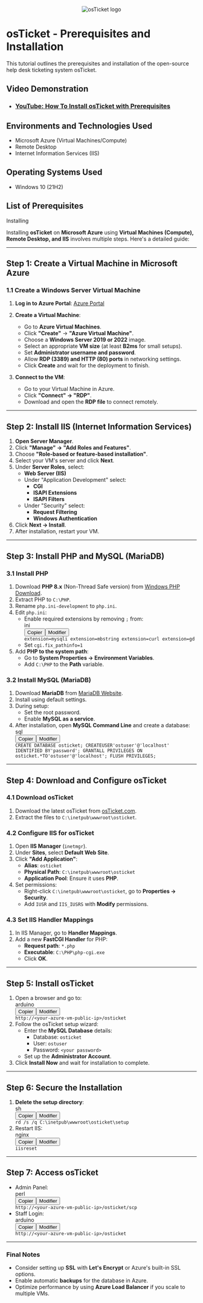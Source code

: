 <p align="center">
<img src="https://i.imgur.com/Clzj7Xs.png" alt="osTicket logo"/>
</p>

<h1>osTicket - Prerequisites and Installation</h1>
This tutorial outlines the prerequisites and installation of the open-source help desk ticketing system osTicket.<br />


<h2>Video Demonstration</h2>

- ### [YouTube: How To Install osTicket with Prerequisites](https://www.youtube.com)

<h2>Environments and Technologies Used</h2>

- Microsoft Azure (Virtual Machines/Compute)
- Remote Desktop
- Internet Information Services (IIS)

<h2>Operating Systems Used </h2>

- Windows 10</b> (21H2)

<h2>List of Prerequisites</h2>


Installing 

<p>Installing <strong>osTicket</strong> on <strong>Microsoft Azure</strong> using <strong>Virtual Machines (Compute), Remote Desktop, and IIS</strong> involves multiple steps. Here's a detailed guide:</p>
<hr />
<h2><strong>Step 1: Create a Virtual Machine in Microsoft Azure</strong></h2>
<h3><strong>1.1 Create a Windows Server Virtual Machine</strong></h3>
<ol>
<li>
<p><strong>Log in to Azure Portal</strong>: <a href="https://portal.azure.com/" target="_new" rel="noopener">Azure Portal</a></p>
</li>
<li>
<p><strong>Create a Virtual Machine</strong>:</p>
<ul>
<li>Go to <strong>Azure Virtual Machines</strong>.</li>
<li>Click <strong>"Create"</strong> &rarr; <strong>"Azure Virtual Machine"</strong>.</li>
<li>Choose a <strong>Windows Server 2019 or 2022</strong> image.</li>
<li>Select an appropriate <strong>VM size</strong> (at least <strong>B2ms</strong> for small setups).</li>
<li>Set <strong>Administrator username and password</strong>.</li>
<li>Allow <strong>RDP (3389) and HTTP (80) ports</strong> in networking settings.</li>
<li>Click <strong>Create</strong> and wait for the deployment to finish.</li>
</ul>
</li>
<li>
<p><strong>Connect to the VM</strong>:</p>
<ul>
<li>Go to your Virtual Machine in Azure.</li>
<li>Click <strong>"Connect" &rarr; "RDP"</strong>.</li>
<li>Download and open the <strong>RDP file</strong> to connect remotely.</li>
</ul>
</li>
</ol>
<hr />
<h2><strong>Step 2: Install IIS (Internet Information Services)</strong></h2>
<ol>
<li><strong>Open Server Manager</strong>.</li>
<li>Click <strong>"Manage" &rarr; "Add Roles and Features"</strong>.</li>
<li>Choose <strong>"Role-based or feature-based installation"</strong>.</li>
<li>Select your VM's server and click <strong>Next</strong>.</li>
<li>Under <strong>Server Roles</strong>, select:
<ul>
<li><strong>Web Server (IIS)</strong></li>
<li>Under "Application Development" select:
<ul>
<li><strong>CGI</strong></li>
<li><strong>ISAPI Extensions</strong></li>
<li><strong>ISAPI Filters</strong></li>
</ul>
</li>
<li>Under "Security" select:
<ul>
<li><strong>Request Filtering</strong></li>
<li><strong>Windows Authentication</strong></li>
</ul>
</li>
</ul>
</li>
<li>Click <strong>Next &rarr; Install</strong>.</li>
<li>After installation, restart your VM.</li>
</ol>
<hr />
<h2><strong>Step 3: Install PHP and MySQL (MariaDB)</strong></h2>
<h3><strong>3.1 Install PHP</strong></h3>
<ol>
<li>Download <strong>PHP 8.x</strong> (Non-Thread Safe version) from <a href="https://windows.php.net/download/" target="_new" rel="noopener">Windows PHP Download</a>.</li>
<li>Extract PHP to <code>C:\PHP</code>.</li>
<li>Rename <code>php.ini-development</code> to <code>php.ini</code>.</li>
<li>Edit <code>php.ini</code>:
<ul>
<li>Enable required extensions by removing <code>;</code> from:
<div>
<div>ini</div>
<div>
<div>
<div><span data-state="closed"><button>Copier</button></span><span data-state="closed"><button>Modifier</button></span></div>
</div>
</div>
<div dir="ltr"><code>extension=mysqli extension=mbstring extension=curl extension=gd </code></div>
</div>
</li>
<li>Set <code>cgi.fix_pathinfo=1</code></li>
</ul>
</li>
<li>Add <strong>PHP to the system path</strong>:
<ul>
<li>Go to <strong>System Properties &rarr; Environment Variables</strong>.</li>
<li>Add <code>C:\PHP</code> to the <strong>Path</strong> variable.</li>
</ul>
</li>
</ol>
<h3><strong>3.2 Install MySQL (MariaDB)</strong></h3>
<ol>
<li>Download <strong>MariaDB</strong> from <a href="https://mariadb.org/download/" target="_new" rel="noopener">MariaDB Website</a>.</li>
<li>Install using default settings.</li>
<li>During setup:
<ul>
<li>Set the root password.</li>
<li>Enable <strong>MySQL as a service</strong>.</li>
</ul>
</li>
<li>After installation, open <strong>MySQL Command Line</strong> and create a database:
<div>
<div>sql</div>
<div>
<div>
<div><span data-state="closed"><button>Copier</button></span><span data-state="closed"><button>Modifier</button></span></div>
</div>
</div>
<div dir="ltr"><code>CREATE DATABASE osticket; CREATEUSER'ostuser'@'localhost' IDENTIFIED BY'password'; GRANTALL PRIVILEGES ON osticket.*TO'ostuser'@'localhost'; FLUSH PRIVILEGES; </code></div>
</div>
</li>
</ol>
<hr />
<h2><strong>Step 4: Download and Configure osTicket</strong></h2>
<h3><strong>4.1 Download osTicket</strong></h3>
<ol>
<li>Download the latest osTicket from <a href="https://osticket.com/download/" target="_new" rel="noopener">osTicket.com</a>.</li>
<li>Extract the files to <code>C:\inetpub\wwwroot\osticket</code>.</li>
</ol>
<h3><strong>4.2 Configure IIS for osTicket</strong></h3>
<ol>
<li>Open <strong>IIS Manager</strong> (<code>inetmgr</code>).</li>
<li>Under <strong>Sites</strong>, select <strong>Default Web Site</strong>.</li>
<li>Click <strong>"Add Application"</strong>:
<ul>
<li><strong>Alias</strong>: <code>osticket</code></li>
<li><strong>Physical Path</strong>: <code>C:\inetpub\wwwroot\osticket</code></li>
<li><strong>Application Pool</strong>: Ensure it uses <strong>PHP</strong>.</li>
</ul>
</li>
<li>Set permissions:
<ul>
<li>Right-click <code>C:\inetpub\wwwroot\osticket</code>, go to <strong>Properties &rarr; Security</strong>.</li>
<li>Add <code>IUSR</code> and <code>IIS_IUSRS</code> with <strong>Modify</strong> permissions.</li>
</ul>
</li>
</ol>
<h3><strong>4.3 Set IIS Handler Mappings</strong></h3>
<ol>
<li>In IIS Manager, go to <strong>Handler Mappings</strong>.</li>
<li>Add a new <strong>FastCGI Handler</strong> for PHP:
<ul>
<li><strong>Request path</strong>: <code>*.php</code></li>
<li><strong>Executable</strong>: <code>C:\PHP\php-cgi.exe</code></li>
<li>Click <strong>OK</strong>.</li>
</ul>
</li>
</ol>
<hr />
<h2><strong>Step 5: Install osTicket</strong></h2>
<ol>
<li>Open a browser and go to:
<div>
<div>arduino</div>
<div>
<div>
<div><span data-state="closed"><button>Copier</button></span><span data-state="closed"><button>Modifier</button></span></div>
</div>
</div>
<div dir="ltr"><code>http://&lt;your-azure-vm-public-ip&gt;/osticket</code></div>
</div>
</li>
<li>Follow the osTicket setup wizard:
<ul>
<li>Enter the <strong>MySQL Database</strong> details:
<ul>
<li>Database: <code>osticket</code></li>
<li>User: <code>ostuser</code></li>
<li>Password: <code>&lt;your password&gt;</code></li>
</ul>
</li>
<li>Set up the <strong>Administrator Account</strong>.</li>
</ul>
</li>
<li>Click <strong>Install Now</strong> and wait for installation to complete.</li>
</ol>
<hr />
<h2><strong>Step 6: Secure the Installation</strong></h2>
<ol>
<li><strong>Delete the setup directory</strong>:
<div>
<div>sh</div>
<div>
<div>
<div><span data-state="closed"><button>Copier</button></span><span data-state="closed"><button>Modifier</button></span></div>
</div>
</div>
<div dir="ltr"><code>rd /s /q C:\inetpub\wwwroot\osticket\setup </code></div>
</div>
</li>
<li>Restart IIS:
<div>
<div>nginx</div>
<div>
<div>
<div><span data-state="closed"><button>Copier</button></span><span data-state="closed"><button>Modifier</button></span></div>
</div>
</div>
<div dir="ltr"><code>iisreset</code></div>
</div>
</li>
</ol>
<hr />
<h2><strong>Step 7: Access osTicket</strong></h2>
<ul>
<li>Admin Panel:
<div>
<div>perl</div>
<div>
<div>
<div><span data-state="closed"><button>Copier</button></span><span data-state="closed"><button>Modifier</button></span></div>
</div>
</div>
<div dir="ltr"><code>http://&lt;your-azure-vm-public-ip&gt;/osticket/scp </code></div>
</div>
</li>
<li>Staff Login:
<div>
<div>arduino</div>
<div>
<div>
<div><span data-state="closed"><button>Copier</button></span><span data-state="closed"><button>Modifier</button></span></div>
</div>
</div>
<div dir="ltr"><code>http://&lt;your-azure-vm-public-ip&gt;/osticket</code></div>
</div>
</li>
</ul>
<hr />
<h3><strong>Final Notes</strong></h3>
<ul>
<li>Consider setting up <strong>SSL</strong> with <strong>Let's Encrypt</strong> or Azure's built-in SSL options.</li>
<li>Enable automatic <strong>backups</strong> for the database in Azure.</li>
<li>Optimize performance by using <strong>Azure Load Balancer</strong> if you scale to multiple VMs.</li>
</ul>
<br />
